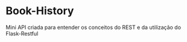 # Book-History

Mini API criada para entender os conceitos do REST e da utilização do Flask-Restful
